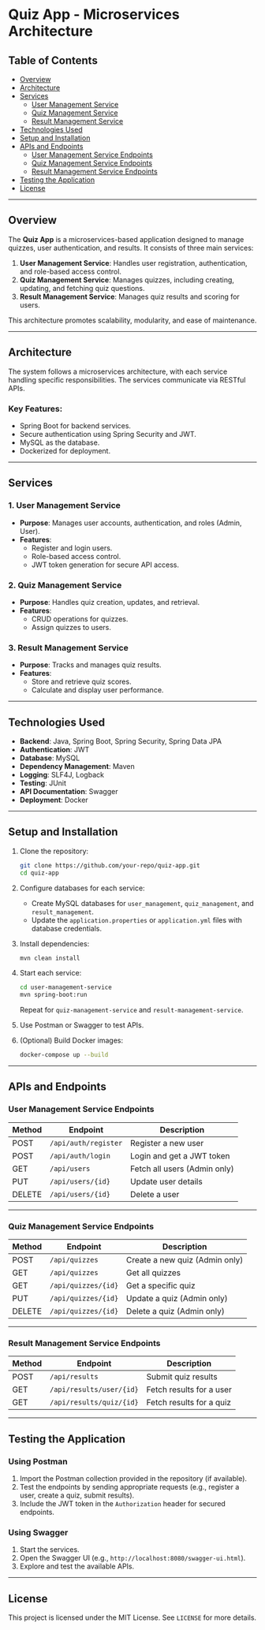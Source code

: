 # Quiz App - Microservices Architecture

## Table of Contents
- [Overview](#overview)
- [Architecture](#architecture)
- [Services](#services)
  - [User Management Service](#user-management-service)
  - [Quiz Management Service](#quiz-management-service)
  - [Result Management Service](#result-management-service)
- [Technologies Used](#technologies-used)
- [Setup and Installation](#setup-and-installation)
- [APIs and Endpoints](#apis-and-endpoints)
  - [User Management Service Endpoints](#user-management-service-endpoints)
  - [Quiz Management Service Endpoints](#quiz-management-service-endpoints)
  - [Result Management Service Endpoints](#result-management-service-endpoints)
- [Testing the Application](#testing-the-application)
- [License](#license)

---

## Overview

The **Quiz App** is a microservices-based application designed to manage quizzes, user authentication, and results. It consists of three main services:

1. **User Management Service**: Handles user registration, authentication, and role-based access control.
2. **Quiz Management Service**: Manages quizzes, including creating, updating, and fetching quiz questions.
3. **Result Management Service**: Manages quiz results and scoring for users.

This architecture promotes scalability, modularity, and ease of maintenance.

---

## Architecture

The system follows a microservices architecture, with each service handling specific responsibilities. The services communicate via RESTful APIs.

### Key Features:
- Spring Boot for backend services.
- Secure authentication using Spring Security and JWT.
- MySQL as the database.
- Dockerized for deployment.

---

## Services

### 1. User Management Service
- **Purpose**: Manages user accounts, authentication, and roles (Admin, User).
- **Features**:
  - Register and login users.
  - Role-based access control.
  - JWT token generation for secure API access.

### 2. Quiz Management Service
- **Purpose**: Handles quiz creation, updates, and retrieval.
- **Features**:
  - CRUD operations for quizzes.
  - Assign quizzes to users.

### 3. Result Management Service
- **Purpose**: Tracks and manages quiz results.
- **Features**:
  - Store and retrieve quiz scores.
  - Calculate and display user performance.

---

## Technologies Used

- **Backend**: Java, Spring Boot, Spring Security, Spring Data JPA
- **Authentication**: JWT
- **Database**: MySQL
- **Dependency Management**: Maven
- **Logging**: SLF4J, Logback
- **Testing**: JUnit
- **API Documentation**: Swagger
- **Deployment**: Docker

---

## Setup and Installation

1. Clone the repository:
   ```bash
   git clone https://github.com/your-repo/quiz-app.git
   cd quiz-app
   ```

2. Configure databases for each service:
   - Create MySQL databases for `user_management`, `quiz_management`, and `result_management`.
   - Update the `application.properties` or `application.yml` files with database credentials.

3. Install dependencies:
   ```bash
   mvn clean install
   ```

4. Start each service:
   ```bash
   cd user-management-service
   mvn spring-boot:run
   ```
   Repeat for `quiz-management-service` and `result-management-service`.

5. Use Postman or Swagger to test APIs.

6. (Optional) Build Docker images:
   ```bash
   docker-compose up --build
   ```

---

## APIs and Endpoints

### User Management Service Endpoints

| Method | Endpoint                  | Description                    |
|--------|---------------------------|--------------------------------|
| POST   | `/api/auth/register`      | Register a new user           |
| POST   | `/api/auth/login`         | Login and get a JWT token     |
| GET    | `/api/users`              | Fetch all users (Admin only)  |
| PUT    | `/api/users/{id}`         | Update user details           |
| DELETE | `/api/users/{id}`         | Delete a user                 |

---

### Quiz Management Service Endpoints

| Method | Endpoint                  | Description                      |
|--------|---------------------------|----------------------------------|
| POST   | `/api/quizzes`            | Create a new quiz (Admin only)  |
| GET    | `/api/quizzes`            | Get all quizzes                 |
| GET    | `/api/quizzes/{id}`       | Get a specific quiz             |
| PUT    | `/api/quizzes/{id}`       | Update a quiz (Admin only)      |
| DELETE | `/api/quizzes/{id}`       | Delete a quiz (Admin only)      |

---

### Result Management Service Endpoints

| Method | Endpoint                  | Description                     |
|--------|---------------------------|---------------------------------|
| POST   | `/api/results`            | Submit quiz results            |
| GET    | `/api/results/user/{id}`  | Fetch results for a user       |
| GET    | `/api/results/quiz/{id}`  | Fetch results for a quiz       |

---

## Testing the Application

### Using Postman

1. Import the Postman collection provided in the repository (if available).
2. Test the endpoints by sending appropriate requests (e.g., register a user, create a quiz, submit results).
3. Include the JWT token in the `Authorization` header for secured endpoints.

### Using Swagger

1. Start the services.
2. Open the Swagger UI (e.g., `http://localhost:8080/swagger-ui.html`).
3. Explore and test the available APIs.

---

## License

This project is licensed under the MIT License. See `LICENSE` for more details.
